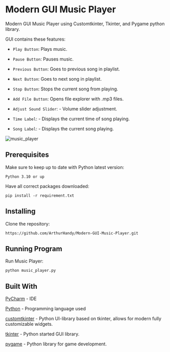 # Modern GUI Music Player
Modern GUI Music Player using Customtkinter, Tkinter, and Pygame python library. 

GUI contains these features:

* `Play Button`: Plays music.

* `Pause Button`: Pauses music.

* `Previous Button`: Goes to previous song in playlist.

* `Next Button`: Goes to next song in playlist.

* `Stop Button`: Stops the current song from playing.

* `Add File Button`: Opens file explorer with .mp3 files.

* `Adjust Sound Slider`: - Volume slider adjustment.

* `Time Label`: - Displays the current time of song playing.

* `Song Label`: - Displays the current song playing.

![music_player](https://user-images.githubusercontent.com/71150400/233244287-a12fa2aa-5c95-4da0-99e8-e76ab703b61f.PNG)

## Prerequisites
Make sure to keep up to date with Python latest version:
```
Python 3.10 or up
```

Have all correct packages downloaded:
```
pip install -r requirement.txt
```

## Installing
Clone the repository:
```
https://github.com/ArthurHandy/Modern-GUI-Music-Player.git
```

## Running Program
Run Music Player:
```
python music_player.py
```

## Built With
[PyCharm](https://www.jetbrains.com/pycharm/download/#section=windows) - IDE

[Python](https://python.org) - Programming language used

[customtkinter](https://github.com/TomSchimansky/CustomTkinter) - Python UI-library based on tkinter, allows for modern fully customizable widgets.

[tkinter](https://docs.python.org/3/library/tkinter.html) - Python started GUI library.

[pygame](https://github.com/pygame/pygame) - Python library for game development.

